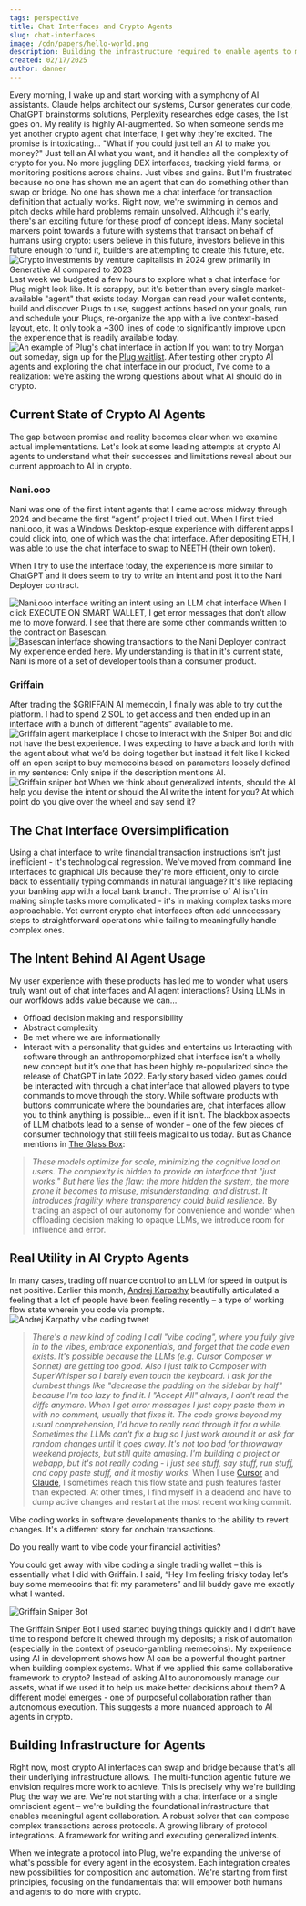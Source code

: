 ```yaml
---
tags: perspective
title: Chat Interfaces and Crypto Agents
slug: chat-interfaces
image: /cdn/papers/hello-world.png
description: Building the infrastructure required to enable agents to make onchain transactions.
created: 02/17/2025
author: danner
---
```


Every morning, I wake up and start working with a symphony of AI assistants. Claude helps architect our systems, Cursor generates our code, ChatGPT brainstorms solutions, Perplexity researches edge cases, the list goes on. My reality is highly AI-augmented.
So when someone sends me yet another crypto agent chat interface, I get why they're excited. The promise is intoxicating...
"What if you could just tell an AI to make you money?"
Just tell an AI what you want, and it handles all the complexity of crypto for you. No more juggling DEX interfaces, tracking yield farms, or monitoring positions across chains. Just vibes and gains.
But I'm frustrated because no one has shown me an agent that can do something other than swap or bridge. No one has shown me a chat interface for transaction definition that actually works. Right now, we're swimming in demos and pitch decks while hard problems remain unsolved.
Although it's early, there's an exciting future for these proof of concept ideas. Many societal markers point towards a future with systems that transact on behalf of humans using crypto: users believe in this future, investors believe in this future enough to fund it, builders are attempting to create this future, etc.
![Crypto investments by venture capitalists in 2024 grew primarily in Generative AI compared to 2023](https://cdn.onplug.io/posts/chat-interfaces/0-investments.png)
Last week we budgeted a few hours to explore what a chat interface for Plug might look like. It is scrappy, but it's better than every single market-available "agent" that exists today.
Morgan can read your wallet contents, build and discover Plugs to use, suggest actions based on your goals, run and schedule your Plugs, re-organize the app with a live context-based layout, etc. It only took a ~300 lines of code to significantly improve upon the experience that is readily available today.
![An example of Plug's chat interface in action](https://cdn.onplug.io/posts/chat-interfaces/1-morgan.png)
If you want to try Morgan out someday, sign up for the [Plug waitlist](https://onplug.io).
After testing other crypto AI agents and exploring the chat interface in our product, I've come to a realization: we're asking the wrong questions about what AI should do in crypto.

## Current State of Crypto AI Agents

The gap between promise and reality becomes clear when we examine actual implementations. Let's look at some leading attempts at crypto AI agents to understand what their successes and limitations reveal about our current approach to AI in crypto.

### Nani.ooo

Nani was one of the first intent agents that I came across midway through 2024 and became the first “agent” project I tried out. When I first tried nani.ooo, it was a Windows Desktop-esque experience with different apps I could click into, one of which was the chat interface. After depositing ETH, I was able to use the chat interface to swap to NEETH (their own token).

When I try to use the interface today, the experience is more similar to ChatGPT and it does seem to try to write an intent and post it to the Nani Deployer contract.

![Nani.ooo interface writing an intent using an LLM chat interface](https://cdn.onplug.io/posts/chat-interfaces/2-nani.png)
When I click EXECUTE ON SMART WALLET, I get error messages that don’t allow me to move forward. I see that there are some other commands written to the contract on Basescan.
![Basescan interface showing transactions to the Nani Deployer contract](https://cdn.onplug.io/posts/chat-interfaces/3-basescan.png)
My experience ended here. My understanding is that in it's current state, Nani is more of a set of developer tools than a consumer product.

### Griffain

After trading the $GRIFFAIN AI memecoin, I finally was able to try out the platform. I had to spend 2 SOL to get access and then ended up in an interface with a bunch of different “agents” available to me.
![Griffain agent marketplace](https://cdn.onplug.io/posts/chat-interfaces/4-griffain.png)
I chose to interact with the Sniper Bot and did not have the best experience. I was expecting to have a back and forth with the agent about what we’d be doing together but instead it felt like I kicked off an open script to buy memecoins based on parameters loosely defined in my sentence: Only snipe if the description mentions AI.
![Griffain sniper bot](https://cdn.onplug.io/posts/chat-interfaces/5-griffain.png)
When we think about generalized intents, should the AI help you devise the intent or should the AI write the intent for you? At which point do you give over the wheel and say send it?

## The Chat Interface Oversimplification

Using a chat interface to write financial transaction instructions isn't just inefficient - it's technological regression. We've moved from command line interfaces to graphical UIs because they're more efficient, only to circle back to essentially typing commands in natural language? It's like replacing your banking app with a local bank branch.
The promise of AI isn't in making simple tasks more complicated - it's in making complex tasks more approachable. Yet current crypto chat interfaces often add unnecessary steps to straightforward operations while failing to meaningfully handle complex ones.

## The Intent Behind AI Agent Usage

My user experience with these products has led me to wonder what users truly want out of chat interfaces and AI agent interactions?
Using LLMs in our worfklows adds value because we can…

- Offload decision making and responsibility
- Abstract complexity
- Be met where we are informationally
- Interact with a personality that guides and entertains us
  Interacting with software through an anthropomorphized chat interface isn’t a wholly new concept but it’s one that has been highly re-popularized since the release of ChatGPT in late 2022\.
  Early story based video games could be interacted with through a chat interface that allowed players to type commands to move through the story.
  While software products with buttons communicate where the boundaries are, chat interfaces allow you to think anything is possible… even if it isn’t. The blackbox aspects of LLM chatbots lead to a sense of wonder – one of the few pieces of consumer technology that still feels magical to us today.
  But as Chance mentions in [The Glass Box](https://chance.utc24.io/paper/glass-box/):

> _These models optimize for scale, minimizing the cognitive load on users. The complexity is hidden to provide an interface that "just works." But here lies the flaw: the more hidden the system, the more prone it becomes to misuse, misunderstanding, and distrust. It introduces fragility where transparency could build resilience._
> By trading an aspect of our autonomy for convenience and wonder when offloading decision making to opaque LLMs, we introduce room for influence and error.

## Real Utility in AI Crypto Agents

In many cases, trading off nuance control to an LLM for speed in output is net positive. Earlier this month, [Andrej Karpathy](https://x.com/karpathy/status/1886192184808149383) beautifully articulated a feeling that a lot of people have been feeling recently – a type of working flow state wherein you code via prompts.
![Andrej Karpathy vibe coding tweet](https://cdn.onplug.io/posts/chat-interfaces/8-vibecoding.png)

> _There's a new kind of coding I call "vibe coding", where you fully give in to the vibes, embrace exponentials, and forget that the code even exists. It's possible because the LLMs (e.g. Cursor Composer w Sonnet) are getting too good. Also I just talk to Composer with SuperWhisper so I barely even touch the keyboard. I ask for the dumbest things like "decrease the padding on the sidebar by half" because I'm too lazy to find it. I "Accept All" always, I don't read the diffs anymore. When I get error messages I just copy paste them in with no comment, usually that fixes it. The code grows beyond my usual comprehension, I'd have to really read through it for a while. Sometimes the LLMs can't fix a bug so I just work around it or ask for random changes until it goes away. It's not too bad for throwaway weekend projects, but still quite amusing. I'm building a project or webapp, but it's not really coding \- I just see stuff, say stuff, run stuff, and copy paste stuff, and it mostly works._
> When I use [Cursor](https://www.cursor.com/) and [Claude](https://claude.ai), I sometimes reach this flow state and push features faster than expected. At other times, I find myself in a deadend and have to dump active changes and restart at the most recent working commit.

Vibe coding works in software developments thanks to the ability to revert changes. It's a different story for onchain transactions.

Do you really want to vibe code your financial activities?

You could get away with vibe coding a single trading wallet – this is essentially what I did with Griffain. I said, “Hey I’m feeling frisky today let’s buy some memecoins that fit my parameters” and lil buddy gave me exactly what I wanted.

![Griffain Sniper Bot](https://cdn.onplug.io/posts/chat-interfaces/9-griffain.png)

The Griffain Sniper Bot I used started buying things quickly and I didn’t have time to respond before it chewed through my deposits; a risk of automation (especially in the context of pseudo-gambling memecoins).
My experience using AI in development shows how AI can be a powerful thought partner when building complex systems. What if we applied this same collaborative framework to crypto? Instead of asking AI to autonomously manage our assets, what if we used it to help us make better decisions about them?
A different model emerges \- one of purposeful collaboration rather than autonomous execution. This suggests a more nuanced approach to AI agents in crypto.

## Building Infrastructure for Agents

Right now, most crypto AI interfaces can swap and bridge because that's all their underlying infrastructure allows. The multi-function agentic future we envision requires more work to achieve.
This is precisely why we're building Plug the way we are. We're not starting with a chat interface or a single omniscient agent – we're building the foundational infrastructure that enables meaningful agent collaboration. A robust solver that can compose complex transactions across protocols. A growing library of protocol integrations. A framework for writing and executing generalized intents.

When we integrate a protocol into Plug, we're expanding the universe of what's possible for every agent in the ecosystem. Each integration creates new possibilities for composition and automation. We're starting from first principles, focusing on the fundamentals that will empower both humans and agents to do more with crypto.
